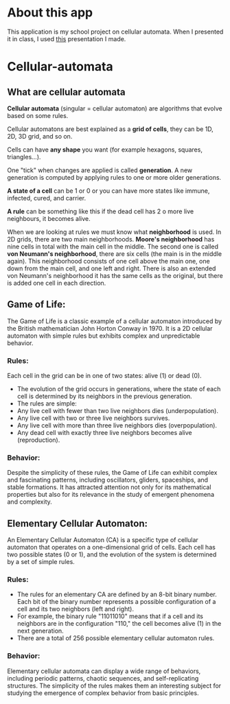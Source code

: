 # About this app

This application is my school project on cellular automata. When I presented it in class, I used [this](https://www.canva.com/design/DAFzxeilpL4/FSNip4YF2MTZOqsiwSZbDA/edit?utm_content=DAFzxeilpL4&utm_campaign=designshare&utm_medium=link2&utm_source=sharebutton) presentation I made.

# Cellular-automata
## What are cellular automata
**Cellular automata** (singular = cellular automaton) are algorithms that evolve based on some rules. 

Cellular automatons are best explained as a **grid of cells**, they can be 1D, 2D, 3D grid, and so on. 

Cells can have **any shape** you want (for example hexagons, squares, triangles...). 

One "tick" when changes are applied is called **generation**. A new generation is computed by applying rules to one or more older generations. 

**A state of a cell** can be 1 or 0 or you can have more states like immune, infected, cured, and carrier. 

**A rule** can be something like this if the dead cell has 2 o more live neighbours, it becomes alive. 

When we are looking at rules we must know what **neighborhood** is used. In 2D grids, there are two main neighborhoods. **Moore's neighborhood** has nine cells in total with the main cell in the middle. The second one is called **von Neumann's neighborhood**, there are six cells (the main is in the middle again). This neighborhood consists of one cell above the main one, one down from the main cell, and one left and right. There is also an extended von Neumann's neighborhood it has the same cells as the original, but there is added one cell in each direction.


## Game of Life:
The Game of Life is a classic example of a cellular automaton introduced by the British mathematician John Horton Conway in 1970. It is a 2D cellular automaton with simple rules but exhibits complex and unpredictable behavior.

### Rules:
Each cell in the grid can be in one of two states: alive (1) or dead (0).
- The evolution of the grid occurs in generations, where the state of each cell is determined by its neighbors in the previous generation.
- The rules are simple:
- Any live cell with fewer than two live neighbors dies (underpopulation).
- Any live cell with two or three live neighbors survives.
- Any live cell with more than three live neighbors dies (overpopulation).
- Any dead cell with exactly three live neighbors becomes alive (reproduction).
  
### Behavior:
Despite the simplicity of these rules, the Game of Life can exhibit complex and fascinating patterns, including oscillators, gliders, spaceships, and stable formations. It has attracted attention not only for its mathematical properties but also for its relevance in the study of emergent phenomena and complexity.


## Elementary Cellular Automaton:
An Elementary Cellular Automaton (CA) is a specific type of cellular automaton that operates on a one-dimensional grid of cells. Each cell has two possible states (0 or 1), and the evolution of the system is determined by a set of simple rules.

### Rules:
- The rules for an elementary CA are defined by an 8-bit binary number. Each bit of the binary number represents a possible configuration of a cell and its two neighbors (left and right).
- For example, the binary rule "11011010" means that if a cell and its neighbors are in the configuration "110," the cell becomes alive (1) in the next generation.
- There are a total of 256 possible elementary cellular automaton rules.

### Behavior:
Elementary cellular automata can display a wide range of behaviors, including periodic patterns, chaotic sequences, and self-replicating structures. The simplicity of the rules makes them an interesting subject for studying the emergence of complex behavior from basic principles.


